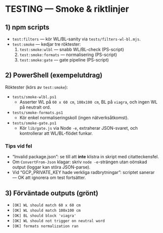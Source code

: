 # TESTING — Smoke & riktlinjer

## 1) npm scripts
- `test:filters` — kör WL/BL-sanity via `tests/filters-wl-bl.mjs`.
- `test:smoke` — kedjar tre röktester:
  1) `test:smoke:wlbl` — snabb WL/BL-check (PS-script)
  2) `test:smoke:formats` — normalisering (PS-script)
  3) `test:smoke:gate` — gate pipeline (PS-script)

## 2) PowerShell (exempelutdrag)
Röktester (körs av `test:smoke`):
- `tests/smoke-wlbl.ps1`
  - Asserter WL på `60 x 60 cm`, `100x100 cm`, BL på `viagra`, och ingen WL på neutralt ord.
- `tests/smoke-formats.ps1`
  - Kör enkel normaliseringskoll (ingen nätverksåtkomst).
- `tests/smoke-gate.ps1`
  - Kör `lib/gate.js` via Node `-e`, extraherar JSON-svaret, och kontrollerar att WL/BL-flödet funkar.

### Tips vid fel
- “Invalid package.json”: se till att **inte** klistra in skript med citatteckensfel.
- Om `ConvertFrom-Json` klagar: skriv `node -e`-strängen utan oönskad output (loggar kan störa JSON-parse).
- Vid “GCP_PRIVATE_KEY hade verkliga radbrytningar”: scriptet sanerar — OK att ignorera om test fortsätter.

## 3) Förväntade outputs (grönt)
- `[OK] WL should match 60 x 60 cm`
- `[OK] WL should match 100x100 cm`
- `[OK] BL should block 'viagra'`
- `[OK] WL should not trigger on neutral word`
- `[OK] formats normalization ran`
